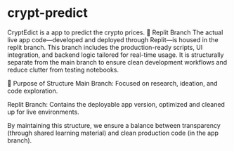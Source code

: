 # crypt-predict
CryptEdict is a app  to predict the crypto prices.
🌿 Replit Branch
The actual live app code—developed and deployed through Replit—is housed in the replit branch. This branch includes the production-ready scripts, UI integration, and backend logic tailored for real-time usage. It is structurally separate from the main branch to ensure clean development workflows and reduce clutter from testing notebooks.

🔄 Purpose of Structure
Main Branch: Focused on research, ideation, and code exploration.

Replit Branch: Contains the deployable app version, optimized and cleaned up for live environments.

By maintaining this structure, we ensure a balance between transparency (through shared learning material) and clean production code (in the app branch).
